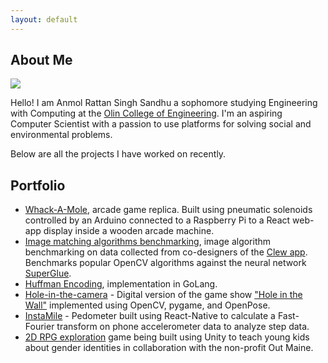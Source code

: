 ```yaml
---
layout: default
---
```


## About Me

<img class="profile-picture" src="profile_new.jpg">

Hello! I am Anmol Rattan Singh Sandhu a sophomore studying Engineering with Computing at the <a href="https://www.olin.edu">Olin College of Engineering</a>. I'm an aspiring Computer Scientist with a passion to use platforms for solving social and environmental problems.

Below are all the projects I have worked on recently.

## Portfolio
- [Whack-A-Mole](https://whackamole.yammer.me), arcade game replica. Built using pneumatic solenoids controlled by an Arduino connected to a Raspberry Pi to a React web-app display inside a wooden arcade machine.
- [Image matching algorithms benchmarking](https://github.com/occamLab/MatchingBenchmarking), image algorithm benchmarking on data collected from co-designers of the [Clew app](http://www.clewapp.org). Benchmarks popular OpenCV algorithms against the neural network [SuperGlue](https://arxiv.org/abs/1911.11763).
- [Huffman Encoding](https://github.com/VedaantKuchhal/Huffman), implementation in GoLang.
- [Hole-in-the-camera](https://github.com/olincollege/hole-in-the-camera) - Digital version of the game show ["Hole in the Wall"](https://en.wikipedia.org/wiki/Hole_in_the_Wall_(American_game_show)) implemented using OpenCV, pygame, and OpenPose.
- [InstaMile](https://caitlincoffey.com/finalprojectml/) - Pedometer built using React-Native to calculate a Fast-Fourier transform on phone accelerometer data to analyze step data.
- [2D RPG exploration](https://github.com/lilibaker/outmaine/) game being built using Unity to teach young kids about gender identities in collaboration with the non-profit Out Maine.
